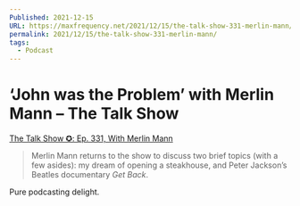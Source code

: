 ```yaml
---
Published: 2021-12-15
URL: https://maxfrequency.net/2021/12/15/the-talk-show-331-merlin-mann/
permalink: 2021/12/15/the-talk-show-331-merlin-mann/
tags:
  - Podcast
---
```

# ‘John was the Problem’ with Merlin Mann – The Talk Show

[The Talk Show ✪: Ep. 331, With Merlin Mann](https://daringfireball.net/thetalkshow/2021/12/11/ep-331)

> Merlin Mann returns to the show to discuss two brief topics (with a few asides): my dream of opening a steakhouse, and Peter Jackson’s Beatles documentary *Get Back*.

Pure podcasting delight.